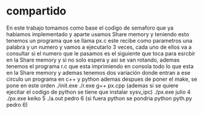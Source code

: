 # compartido
En este trabajo tomamos como base el codigo de semaforo que ya habiamos implementado y aparte usamos Share memory y teniendo esto tenemos un programa que se llama px.c este recibe como parametros una palabra y un numero y vamos a ejecutarlo 3 veces, cada uno de ellos va a consultar si el numero que le pasamos es el siguiente que toca para esrcbir en la Share memory y si no solo espera y asi se van rotando, ademas tenemos el programa r.c que esta imprimiendo en consola todo lo que esta en la Share memory y ademas tenemos dos variación donde entran a ese circulo un programa en c++ y python
ademas despues de poner el make, se pone en este orden
./init.exe
./r.exe 
g++ px.cpp  (ademas si se quiere ejecitar el codigo de python se tiene que instalar sysv_ipc)
./px.exe julio 4
./px.exe keiko 5
./a.out pedro 6 (si fuera python se pondria python pyth.py pedro 6)
